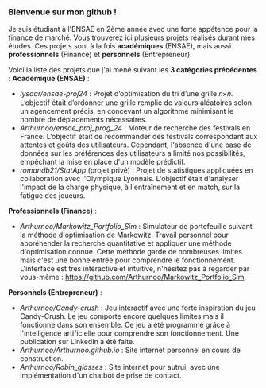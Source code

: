 ### Bienvenue sur mon github !

Je suis étudiant à l'ENSAE en 2ème année avec une forte appétence pour la finance de marché. Vous trouverez ici plusieurs projets réalisés durant mes études. Ces projets sont à la fois **académiques** (ENSAE), mais aussi **professionnels** (Finance) et **personnels** (Entrepreneur). 

Voici la liste des projets que j'ai mené suivant les **3 catégories précédentes** :
**Académique (ENSAE)** :
- *lysaar/ensae-proj24* : Projet d’optimisation du tri d’une grille 𝑛×𝑛. L’objectif était d’ordonner une grille remplie de valeurs aléatoires selon un agencement précis, en concevant un algorithme minimisant le nombre de déplacements nécessaires.
- *Arthurnoo/ensae_proj_prog_24* : Moteur de recherche des festivals en France. L’objectif était de recommander des festivals correspondant aux attentes et goûts des utilisateurs. Cependant, l'absence d'une base de données sur les préférences des utilisateurs a limité nos possibilités, empêchant la mise en place d'un modèle prédictif.
- *romandb21/StatApp* (projet privé) : Projet de statistiques appliquées en collaboration avec l'Olympique Lyonnais. L'objectif était d'analyser l'impact de la charge physique, à l'entraînement et en match, sur la fatigue des joueurs.

**Professionnels (Finance)** :
- *Arthurnoo/Markowitz_Portfolio_Sim* : Simulateur de portefeuille suivant la méthode d'optimisation de Markowitz. Travail personnel pour appréhender la recherche quantitative et appliquer une méthode d'optimisation connue. Cette méthode garde de nombreuses limites mais c'est une bonne entrée pour comprendre le fonctionnement. L'interface est très intéractive et intuitive, n'hésitez pas à regarder par vous-même : https://github.com/Arthurnoo/Markowitz_Portfolio_Sim.

**Personnels (Entrepreneur)** :
- *Arthurnoo/Candy-crush* : Jeu intéractif avec une forte inspiration du jeu Candy-Crush. Le jeu comporte encore quelques limites mais il fonctionne dans son ensemble. Ce jeu a été programmé grâce à l'intelligence artificielle pour comprendre son fonctionnement. Une publication sur LinkedIn a été faite.
- *Arthurnoo/Arthurnoo.github.io* : Site internet personnel en cours de construction.
- *Arthurnoo/Robin_glasses* : Site internet pour autrui, avec une implémentation d'un chatbot de prise de contact.
